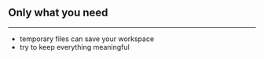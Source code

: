 ##  Only what you need

----

  - temporary files can save your workspace
  - try to keep everything meaningful
  
